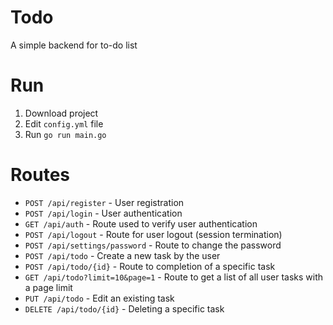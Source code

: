 # Todo

A simple backend for to-do list

# Run
1. Download project
2. Edit `config.yml` file
3. Run `go run main.go`

# Routes
- `POST /api/register` - User registration
- `POST /api/login` - User authentication
- `GET /api/auth` - Route used to verify user authentication
- `POST /api/logout` - Route for user logout (session termination)
- `POST /api/settings/password` - Route to change the password
- `POST /api/todo` - Create a new task by the user
- `POST /api/todo/{id}` - Route to completion of a specific task
- `GET /api/todo?limit=10&page=1` - Route to get a list of all user tasks  with a page limit
- `PUT /api/todo` - Edit an existing task
- `DELETE /api/todo/{id}` - Deleting a specific task